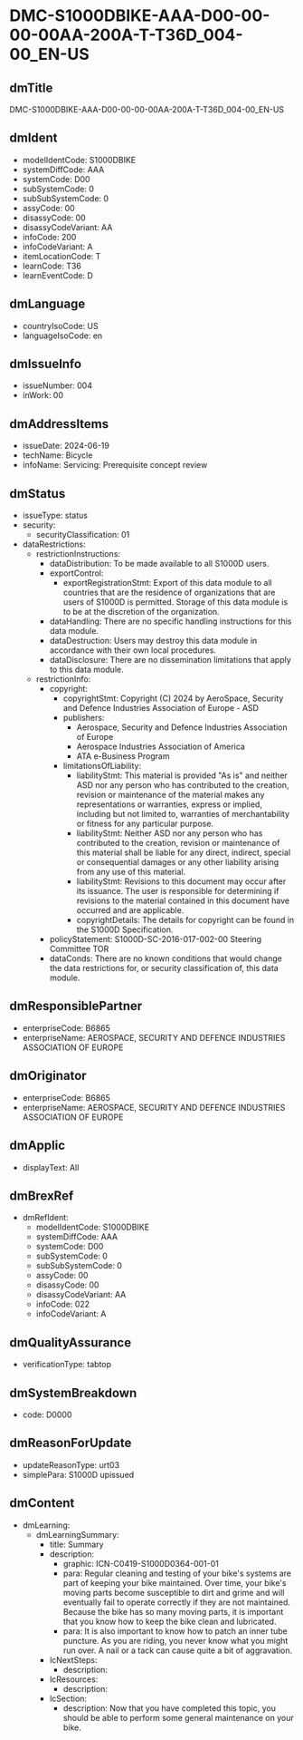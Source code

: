 # DMC-S1000DBIKE-AAA-D00-00-00-00AA-200A-T-T36D_004-00_EN-US

## dmTitle
DMC-S1000DBIKE-AAA-D00-00-00-00AA-200A-T-T36D_004-00_EN-US

## dmIdent
*   modelIdentCode: S1000DBIKE
*   systemDiffCode: AAA
*   systemCode: D00
*   subSystemCode: 0
*   subSubSystemCode: 0
*   assyCode: 00
*   disassyCode: 00
*   disassyCodeVariant: AA
*   infoCode: 200
*   infoCodeVariant: A
*   itemLocationCode: T
*   learnCode: T36
*   learnEventCode: D

## dmLanguage
*   countryIsoCode: US
*   languageIsoCode: en

## dmIssueInfo
*   issueNumber: 004
*   inWork: 00

## dmAddressItems
*   issueDate: 2024-06-19
*   techName: Bicycle
*   infoName: Servicing: Prerequisite concept review

## dmStatus
*   issueType: status
*   security:
    *   securityClassification: 01
*   dataRestrictions:
    *   restrictionInstructions:
        *   dataDistribution: To be made available to all S1000D users.
        *   exportControl:
            *   exportRegistrationStmt: Export of this data module to all countries that are the residence of organizations that are users of S1000D is permitted. Storage of this data module is to be at the discretion of the organization.
        *   dataHandling: There are no specific handling instructions for this data module.
        *   dataDestruction: Users may destroy this data module in accordance with their own local procedures.
        *   dataDisclosure: There are no dissemination limitations that apply to this data module.
    *   restrictionInfo:
        *   copyright:
            *   copyrightStmt: Copyright (C) 2024 by AeroSpace, Security and Defence Industries Association of Europe - ASD
            *   publishers:
                *   Aerospace, Security and Defence Industries Association of Europe
                *   Aerospace Industries Association of America
                *   ATA e-Business Program
            *   limitationsOfLiability:
                *   liabilityStmt: This material is provided "As is" and neither ASD nor any person who has contributed to the creation, revision or maintenance of the material makes any representations or warranties, express or implied, including but not limited to, warranties of merchantability or fitness for any particular purpose.
                *   liabilityStmt: Neither ASD nor any person who has contributed to the creation, revision or maintenance of this material shall be liable for any direct, indirect, special or consequential damages or any other liability arising from any use of this material.
                *   liabilityStmt: Revisions to this document may occur after its issuance. The user is responsible for determining if revisions to the material contained in this document have occurred and are applicable.
                *   copyrightDetails: The details for copyright can be found in the S1000D Specification.
        *   policyStatement: S1000D-SC-2016-017-002-00 Steering Committee TOR
        *   dataConds: There are no known conditions that would change the data restrictions for, or security classification of, this data module.

## dmResponsiblePartner
*   enterpriseCode: B6865
*   enterpriseName: AEROSPACE, SECURITY AND DEFENCE INDUSTRIES ASSOCIATION OF EUROPE

## dmOriginator
*   enterpriseCode: B6865
*   enterpriseName: AEROSPACE, SECURITY AND DEFENCE INDUSTRIES ASSOCIATION OF EUROPE

## dmApplic
*   displayText: All

## dmBrexRef
*   dmRefIdent:
    *   modelIdentCode: S1000DBIKE
    *   systemDiffCode: AAA
    *   systemCode: D00
    *   subSystemCode: 0
    *   subSubSystemCode: 0
    *   assyCode: 00
    *   disassyCode: 00
    *   disassyCodeVariant: AA
    *   infoCode: 022
    *   infoCodeVariant: A

## dmQualityAssurance
*   verificationType: tabtop

## dmSystemBreakdown
*   code: D0000

## dmReasonForUpdate
*   updateReasonType: urt03
*   simplePara: S1000D upissued

## dmContent
*   dmLearning:
    *   dmLearningSummary:
        *   title: Summary
        *   description:
            *   graphic: ICN-C0419-S1000D0364-001-01
            *   para: Regular cleaning and testing of your bike's systems are part of keeping your bike maintained. Over time, your bike's moving parts become susceptible to dirt and grime and will eventually fail to operate correctly if they are not maintained. Because the bike has so many moving parts, it is important that you know how to keep the bike clean and lubricated.
            *   para: It is also important to know how to patch an inner tube puncture. As you are riding, you never know what you might run over. A nail or a tack can cause quite a bit of aggravation.
        *   lcNextSteps:
            *   description: 
        *   lcResources:
            *   description: 
        *   lcSection:
            *   description: Now that you have completed this topic, you should be able to perform some general maintenance on your bike.